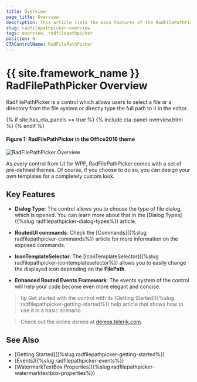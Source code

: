 ```yaml
---
title: Overview
page_title: Overview
description: This article lists the main features of the RadFilePathPicker control.
slug: radfilepathpicker-overview
tags: overview, radfilepathpicker
position: 0
CTAControlName: RadFilePathPicker
---
```


# {{ site.framework_name }} RadFilePathPicker Overview

RadFilePathPicker is a control which allows users to select a file or a directory from the file system or directly type the full path to it in the editor.

{% if site.has_cta_panels == true %}
{% include cta-panel-overview.html %}
{% endif %}

#### __Figure 1: RadFilePathPicker in the Office2016 theme__
![RadFilePathPicker Overview](images/FilePathPicker_Overview.png)

As every control from UI for WPF, RadFilePathPicker comes with a set of pre-defined themes. Of course, if you choose to do so, you can design your own templates for a completely custom look.

## Key Features

* __Dialog Type__:  The control allows you to choose the type of file dialog, which is opened. You can learn more about that in the [Dialog Types]({%slug radfilepathpicker-dialog-types%}) article.

* __RoutedUI commands__: Check the [Commands]({%slug radfilepathpicker-commands%}) article for more information on the exposed commands. 

* __IconTemplateSelector__: The [IconTemplateSelector]({%slug radfilepathpicker-icontemplateselector%}) allows you to easily change the displayed icon depending on the __FilePath__.

* __Enhanced Routed Events Framework__: The events system of the control will help your code become even more elegant and concise.


>tip Get started with the control with its [Getting Started]({%slug radfilepathpicker-getting-started%}) help article that shows how to use it in a basic scenario.

>Check out the online demos at [demos.telerik.com](https://demos.telerik.com/wpf/).

## See Also

* [Getting Started]({%slug radfilepathpicker-getting-started%})
* [Events]({%slug radfilepathpicker-events%})
* [WatermarkTextBox Properties]({%slug radfilepathpicker-watermarktextbox-properties%})
